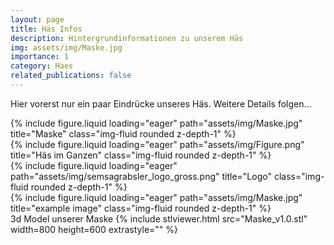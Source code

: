 ```yaml
---
layout: page
title: Häs Infos
description: Hintergrundinformationen zu unserem Häs
img: assets/img/Maske.jpg
importance: 1
category: Haes
related_publications: false
---
```


Hier vorerst nur ein paar Eindrücke unseres Häs.
Weitere Details folgen...

<div class="row">
    <div class="col-sm mt-3 mt-md-0">
        {% include figure.liquid loading="eager" path="assets/img/Maske.jpg" title="Maske" class="img-fluid rounded z-depth-1" %}
    </div>
    <div class="col-sm mt-3 mt-md-0">
        {% include figure.liquid loading="eager" path="assets/img/Figure.png" title="Häs im Ganzen" class="img-fluid rounded z-depth-1" %}
    </div>
    <div class="col-sm mt-3 mt-md-0">
        {% include figure.liquid loading="eager" path="assets/img/semsagrabsler_logo_gross.png" title="Logo" class="img-fluid rounded z-depth-1" %}
    </div>
</div>

<div class="row">
    <div class="col-sm mt-3 mt-md-0">
        {% include figure.liquid loading="eager" path="assets/img/Maske.jpg" title="example image" class="img-fluid rounded z-depth-1" %}
    </div>
</div>

<div class="row">
3d Model unserer Maske
{% include stlviewer.html src="Maske_v1.0.stl" width=800 height=600 extrastyle="" %}
</div>
